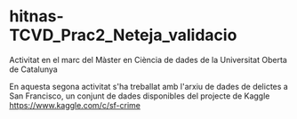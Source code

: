 # hitnas-TCVD_Prac2_Neteja_validacio
Activitat en el marc del Màster en Ciència de dades de la Universitat Oberta de Catalunya

En aquesta segona activitat s'ha treballat amb l'arxiu de dades de delictes a San Francisco, un conjunt de dades disponibles del projecte de Kaggle https://www.kaggle.com/c/sf-crime
